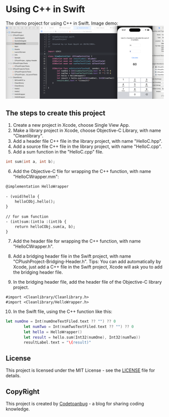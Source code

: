 # Using C++ in Swift
The demo project for using C++ in Swift.
Image demo:
![Image demo](images/sample.png)
## The steps to create this project
1. Create a new project in Xcode, choose Single View App.
2. Make a library project in Xcode, choose Objective-C Library, with name "Cleanlibrary".
3. Add a header file C++ file in the library project, with name "HelloC.hpp".
4. Add a source file C++ file in the library project, with name "HelloC.cpp".
5. Add a sum function in the "HelloC.cpp" file.
```cpp
int sum(int a, int b);
```
6. Add the Objective-C file for wrapping the C++ function, with name "HelloCWrapper.mm":
```objc
@implementation HelloWrapper

- (void)hello {
    helloCObj.hello();
}

// for sum function
- (int)sum:(int)a :(int)b {
    return helloCObj.sum(a, b);
}
```

7. Add the header file for wrapping the C++ function, with name "HelloCWrapper.h".

8. Add a bridging header file in the Swift project, with name "CPlushProject-Bridging-Header.h".
Tips: You can add automatically by Xcode, just add a C++ file in the Swift project, Xcode will ask you to add the bridging header file.
9. In the bridging header file, add the header file of the Objective-C library project.
```objc
#import <Cleanlibrary/Cleanlibrary.h>
#import <Cleanlibrary/HelloWrapper.h>
```

10. In the Swift file, using the C++ function like this:
```swift
let numOne = Int(numOneTextFiled.text ?? "") ?? 0
        let numTwo = Int(numTwoTextFiled.text ?? "") ?? 0
        let hello = HelloWrapper()
        let result = hello.sum(Int32(numOne), Int32(numTwo))
        resultLabel.text = "\(result)"
```

## License
This project is licensed under the MIT License - see the [LICENSE](LICENSE) file for details.

## CopyRight
This project is created by [Codetoanbug](https://codetoanbug.com) - a blog for sharing coding knowledge.